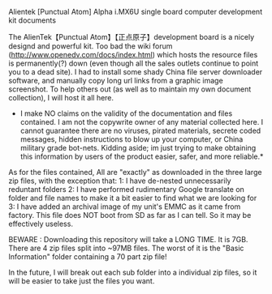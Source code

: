 Alientek [Punctual Atom] Alpha i.MX6U single board computer development kit documents

The AlienTek【Punctual Atom】【正点原子】development board is a nicely designd and powerful kit. Too bad the wiki forum (http://www.openedv.com/docs/index.html) which hosts the resource files is permanently(?) down (even though all the sales outlets continue to point you to a dead site). I had to install some shady China file server downloader software, and manually copy long url links from a graphic image screenshot. To help others out (as well as to maintain my own document collection), I will host it all here.

* I make NO claims on the validity of the documentation and files contained. I am not the copywrite owner of any material collected here. I cannot guarantee there are no viruses, pirated materials, secrete coded messages, hidden instructions to blow up your computer, or China military grade bot-nets. Kidding aside; im just trying to make obtaining this information by users of the product easier, safer, and more reliable.*

As for the files contained, All are "exactly" as downloaded in the three large zip files, with the exception that:
1: I have de-nested unnecessarily reduntant folders
2: I have performed rudimentary Google translate on folder and file names to make it a bit easier to find what we are looking for
3: I have added an archival image of my unit's EMMC as it came from factory. This file does NOT boot from SD as far as I can tell. So it may be effectively useless.

BEWARE : Downloading this repository will take a LONG TIME. It is 7GB. There are 4 zip files split into ~97MB files. The worst of it is the "Basic Information" folder containing a 70 part zip file!

In the future, I will break out each sub folder into a individual zip files, so it will be easier to take just the files you want.
